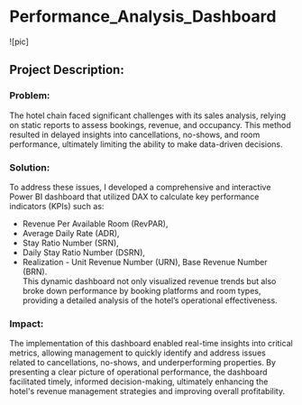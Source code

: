 # Performance_Analysis_Dashboard
![pic]
## Project Description:

### Problem:
The hotel chain faced significant challenges with its sales analysis, relying on static reports to assess bookings, revenue, and occupancy. This method resulted in delayed insights into cancellations, no-shows, and room performance, ultimately limiting the ability to make data-driven decisions.

### Solution: 
To address these issues, I developed a comprehensive and interactive Power BI dashboard that utilized DAX to calculate key performance indicators (KPIs) such as:  
- Revenue Per Available Room (RevPAR),  
- Average Daily Rate (ADR),  
- Stay Ratio Number (SRN),  
- Daily Stay Ratio Number (DSRN),  
- Realization - Unit Revenue Number (URN),
              Base Revenue Number (BRN).  
This dynamic dashboard not only visualized revenue trends but also broke down performance by booking platforms and room types, providing a detailed analysis of the hotel’s operational effectiveness.

### Impact:
The implementation of this dashboard enabled real-time insights into critical metrics, allowing management to quickly identify and address issues related to cancellations, no-shows, and underperforming properties. By presenting a clear picture of operational performance, the dashboard facilitated timely, informed decision-making, ultimately enhancing the hotel's revenue management strategies and improving overall profitability.
